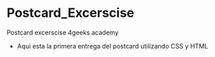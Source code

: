 # Postcard_Excerscise
Postcard excerscise 4geeks academy
- Aqui esta la primera entrega del postcard utilizando CSS y HTML 
